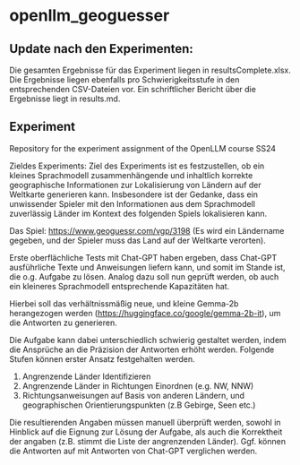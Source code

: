 # openllm_geoguesser

## Update nach den Experimenten:
Die gesamten Ergebnisse für das Experiment liegen in resultsComplete.xlsx. Die
Ergebnisse liegen ebenfalls pro Schwierigkeitsstufe in den entsprechenden CSV-Dateien vor.
Ein schriftlicher Bericht über die Ergebnisse liegt in results.md.

## Experiment
Repository for the experiment assignment of the OpenLLM course SS24

Zieldes Experiments:
Ziel des Experiments ist es festzustellen, ob ein kleines Sprachmodell zusammenhängende und inhaltlich korrekte
geographische Informationen zur Lokalisierung von Ländern auf der Weltkarte generieren kann.
Insbesondere ist der Gedanke, dass ein unwissender Spieler mit den Informationen aus dem Sprachmodell zuverlässig
Länder im Kontext des folgenden Spiels lokalisieren kann.

Das Spiel: https://www.geoguessr.com/vgp/3198 (Es wird ein Ländername gegeben, und der Spieler muss das Land auf
der Weltkarte verorten).

Erste oberflächliche Tests mit Chat-GPT haben ergeben, dass Chat-GPT ausführliche Texte und Anweisungen
liefern kann, und somit im Stande ist, die o.g. Aufgabe zu lösen.
Analog dazu soll nun geprüft werden, ob auch ein kleineres Sprachmodell entsprechende Kapazitäten hat.

Hierbei soll das verhältnissmäßig neue, und kleine Gemma-2b herangezogen werden (https://huggingface.co/google/gemma-2b-it),
um die Antworten zu generieren.


Die Aufgabe kann dabei unterschiedlich schwierig gestaltet werden, indem die Ansprüche an die Präzision der Antworten erhöht werden.
Folgende Stufen können erster Ansatz festgehalten werden.

1. Angrenzende Länder Identifizieren
2. Angrenzende Länder in Richtungen Einordnen (e.g. NW, NNW)
3. Richtungsanweisungen auf Basis von anderen Ländern, und geographischen Orientierungspunkten (z.B Gebirge, Seen etc.)

Die resultierenden Angaben müssen manuell überprüft werden, sowohl in Hinblick auf die Eignung zur Lösung der Aufgabe, 
als auch die Korrektheit der angaben (z.B. stimmt die Liste der angrenzenden Länder). Ggf. können die Antworten auf mit
Antworten von Chat-GPT verglichen werden.
